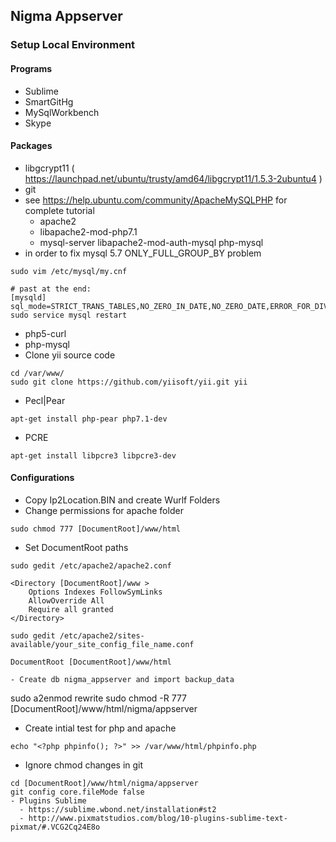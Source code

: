 ## Nigma Appserver
### Setup Local Environment

#### Programs
- Sublime
- SmartGitHg
- MySqlWorkbench
- Skype

#### Packages  
- libgcrypt11 ( https://launchpad.net/ubuntu/trusty/amd64/libgcrypt11/1.5.3-2ubuntu4 )
- git
- see https://help.ubuntu.com/community/ApacheMySQLPHP for complete tutorial
  - apache2
  - libapache2-mod-php7.1
  - mysql-server libapache2-mod-auth-mysql php-mysql
- in order to fix mysql 5.7 ONLY_FULL_GROUP_BY problem
```
sudo vim /etc/mysql/my.cnf

# past at the end:
[mysqld]
sql_mode=STRICT_TRANS_TABLES,NO_ZERO_IN_DATE,NO_ZERO_DATE,ERROR_FOR_DIVISION_BY_ZERO,NO_AUTO_CREATE_USER,NO_ENGINE_SUBSTITUTION
sudo service mysql restart
```
- php5-curl
- php-mysql 
- Clone yii source code
```
cd /var/www/
sudo git clone https://github.com/yiisoft/yii.git yii
```
- Pecl|Pear
```
apt-get install php-pear php7.1-dev
```
- PCRE
```
apt-get install libpcre3 libpcre3-dev
```

#### Configurations 
- Copy Ip2Location.BIN and create Wurlf Folders
- Change permissions for apache folder
```
sudo chmod 777 [DocumentRoot]/www/html
```
- Set DocumentRoot paths
```
sudo gedit /etc/apache2/apache2.conf

<Directory [DocumentRoot]/www >
	Options Indexes FollowSymLinks
	AllowOverride All
	Require all granted
</Directory>

sudo gedit /etc/apache2/sites-available/your_site_config_file_name.conf

DocumentRoot [DocumentRoot]/www/html

- Create db nigma_appserver and import backup_data
```
sudo a2enmod rewrite
sudo chmod -R 777 [DocumentRoot]/www/html/nigma/appserver

- Create intial test for php and apache
```
echo "<?php phpinfo(); ?>" >> /var/www/html/phpinfo.php
```

- Ignore chmod changes in git
```
cd [DocumentRoot]/www/html/nigma/appserver 
git config core.fileMode false
- Plugins Sublime
  - https://sublime.wbond.net/installation#st2
  - http://www.pixmatstudios.com/blog/10-plugins-sublime-text-pixmat/#.VCG2Cq24E8o


